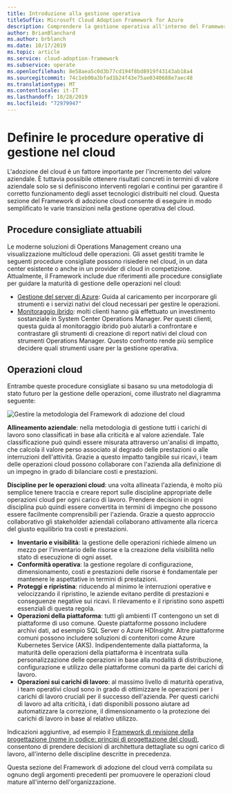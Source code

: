 ```yaml
---
title: Introduzione alla gestione operativa
titleSuffix: Microsoft Cloud Adoption Framework for Azure
description: Comprendere la gestione operativa all'interno del Framework di adozione del cloud.
author: BrianBlanchard
ms.author: brblanch
ms.date: 10/17/2019
ms.topic: article
ms.service: cloud-adoption-framework
ms.subservice: operate
ms.openlocfilehash: 8e58aea5c0d3b77cd194f8bd8919f43143ab18a4
ms.sourcegitcommit: 74c1eb00a3bfad1b24f43e75ae0340688e7aec48
ms.translationtype: MT
ms.contentlocale: it-IT
ms.lasthandoff: 10/28/2019
ms.locfileid: "72979947"
---
```

# <a name="establish-operational-management-practices-in-the-cloud"></a>Definire le procedure operative di gestione nel cloud

L'adozione del cloud è un fattore importante per l'incremento del valore aziendale. È tuttavia possibile ottenere risultati concreti in termini di valore aziendale solo se si definiscono interventi regolari e continui per garantire il corretto funzionamento degli asset tecnologici distribuiti nel cloud. Questa sezione del Framework di adozione cloud consente di eseguire in modo semplificato le varie transizioni nella gestione operativa del cloud.

## <a name="actionable-best-practices"></a>Procedure consigliate attuabili

Le moderne soluzioni di Operations Management creano una visualizzazione multicloud delle operazioni. Gli asset gestiti tramite le seguenti procedure consigliate possono risiedere nel cloud, in un data center esistente o anche in un provider di cloud in competizione. Attualmente, il Framework include due riferimenti alle procedure consigliate per guidare la maturità di gestione delle operazioni nel cloud:

- [Gestione del server di Azure](./azure-server-management/index.md): Guida al caricamento per incorporare gli strumenti e i servizi nativi del cloud necessari per gestire le operazioni.
- [Monitoraggio ibrido](./monitor/index.md): molti clienti hanno già effettuato un investimento sostanziale in System Center Operations Manager. Per questi clienti, questa guida al monitoraggio ibrido può aiutarli a confrontare e contrastare gli strumenti di creazione di report nativi del cloud con strumenti Operations Manager. Questo confronto rende più semplice decidere quali strumenti usare per la gestione operativa.

## <a name="cloud-operations"></a>Operazioni cloud

Entrambe queste procedure consigliate si basano su una metodologia di stato futuro per la gestione delle operazioni, come illustrato nel diagramma seguente:

![Gestire la metodologia del Framework di adozione del cloud](../_images/manage/caf-manage.png)

**Allineamento aziendale**: nella metodologia di gestione tutti i carichi di lavoro sono classificati in base alla criticità e al valore aziendale. Tale classificazione può quindi essere misurata attraverso un'analisi di impatto, che calcola il valore perso associato al degrado delle prestazioni o alle interruzioni dell'attività. Grazie a questo impatto tangibile sui ricavi, i team delle operazioni cloud possono collaborare con l'azienda alla definizione di un impegno in grado di bilanciare costi e prestazioni.

**Discipline per le operazioni cloud**: una volta allineata l'azienda, è molto più semplice tenere traccia e creare report sulle discipline appropriate delle operazioni cloud per ogni carico di lavoro. Prendere decisioni in ogni disciplina può quindi essere convertita in termini di impegno che possono essere facilmente comprensibili per l'azienda. Grazie a questo approccio collaborativo gli stakeholder aziendali collaborano attivamente alla ricerca del giusto equilibrio tra costi e prestazioni.

- **Inventario e visibilità**: la gestione delle operazioni richiede almeno un mezzo per l'inventario delle risorse e la creazione della visibilità nello stato di esecuzione di ogni asset.
- **Conformità operativa**: la gestione regolare di configurazione, dimensionamento, costi e prestazioni delle risorse è fondamentale per mantenere le aspettative in termini di prestazioni.
- **Proteggi e ripristina**: riducendo al minimo le interruzioni operative e velocizzando il ripristino, le aziende evitano perdite di prestazioni e conseguenze negative sui ricavi. Il rilevamento e il ripristino sono aspetti essenziali di questa regola.
- **Operazioni della piattaforma**: tutti gli ambienti IT contengono un set di piattaforme di uso comune. Queste piattaforme possono includere archivi dati, ad esempio SQL Server o Azure HDInsight. Altre piattaforme comuni possono includere soluzioni di contenitori come Azure Kubernetes Service (AKS). Indipendentemente dalla piattaforma, la maturità delle operazioni della piattaforma è incentrata sulla personalizzazione delle operazioni in base alla modalità di distribuzione, configurazione e utilizzo delle piattaforme comuni da parte dei carichi di lavoro.
- **Operazioni sui carichi di lavoro**: al massimo livello di maturità operativa, i team operativi cloud sono in grado di ottimizzare le operazioni per i carichi di lavoro cruciali per il successo dell'azienda. Per questi carichi di lavoro ad alta criticità, i dati disponibili possono aiutare ad automatizzare la correzione, il dimensionamento o la protezione dei carichi di lavoro in base al relativo utilizzo.

Indicazioni aggiuntive, ad esempio il [Framework di revisione della progettazione (nome in codice: principi di progettazione del cloud)](https://docs.microsoft.com/azure/architecture/reliability), consentono di prendere decisioni di architettura dettagliate su ogni carico di lavoro, all'interno delle discipline descritte in precedenza.

Questa sezione del Framework di adozione del cloud verrà compilata su ognuno degli argomenti precedenti per promuovere le operazioni cloud mature all'interno dell'organizzazione.
